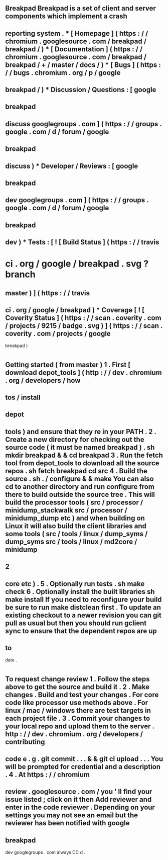 #
Breakpad
Breakpad
is
a
set
of
client
and
server
components
which
implement
a
crash
-
reporting
system
.
*
[
Homepage
]
(
https
:
/
/
chromium
.
googlesource
.
com
/
breakpad
/
breakpad
/
)
*
[
Documentation
]
(
https
:
/
/
chromium
.
googlesource
.
com
/
breakpad
/
breakpad
/
+
/
master
/
docs
/
)
*
[
Bugs
]
(
https
:
/
/
bugs
.
chromium
.
org
/
p
/
google
-
breakpad
/
)
*
Discussion
/
Questions
:
[
google
-
breakpad
-
discuss
googlegroups
.
com
]
(
https
:
/
/
groups
.
google
.
com
/
d
/
forum
/
google
-
breakpad
-
discuss
)
*
Developer
/
Reviews
:
[
google
-
breakpad
-
dev
googlegroups
.
com
]
(
https
:
/
/
groups
.
google
.
com
/
d
/
forum
/
google
-
breakpad
-
dev
)
*
Tests
:
[
!
[
Build
Status
]
(
https
:
/
/
travis
-
ci
.
org
/
google
/
breakpad
.
svg
?
branch
=
master
)
]
(
https
:
/
/
travis
-
ci
.
org
/
google
/
breakpad
)
*
Coverage
[
!
[
Coverity
Status
]
(
https
:
/
/
scan
.
coverity
.
com
/
projects
/
9215
/
badge
.
svg
)
]
(
https
:
/
/
scan
.
coverity
.
com
/
projects
/
google
-
breakpad
)
#
#
Getting
started
(
from
master
)
1
.
First
[
download
depot_tools
]
(
http
:
/
/
dev
.
chromium
.
org
/
developers
/
how
-
tos
/
install
-
depot
-
tools
)
and
ensure
that
they
re
in
your
PATH
.
2
.
Create
a
new
directory
for
checking
out
the
source
code
(
it
must
be
named
breakpad
)
.
sh
mkdir
breakpad
&
&
cd
breakpad
3
.
Run
the
fetch
tool
from
depot_tools
to
download
all
the
source
repos
.
sh
fetch
breakpad
cd
src
4
.
Build
the
source
.
sh
.
/
configure
&
&
make
You
can
also
cd
to
another
directory
and
run
configure
from
there
to
build
outside
the
source
tree
.
This
will
build
the
processor
tools
(
src
/
processor
/
minidump_stackwalk
src
/
processor
/
minidump_dump
etc
)
and
when
building
on
Linux
it
will
also
build
the
client
libraries
and
some
tools
(
src
/
tools
/
linux
/
dump_syms
/
dump_syms
src
/
tools
/
linux
/
md2core
/
minidump
-
2
-
core
etc
)
.
5
.
Optionally
run
tests
.
sh
make
check
6
.
Optionally
install
the
built
libraries
sh
make
install
If
you
need
to
reconfigure
your
build
be
sure
to
run
make
distclean
first
.
To
update
an
existing
checkout
to
a
newer
revision
you
can
git
pull
as
usual
but
then
you
should
run
gclient
sync
to
ensure
that
the
dependent
repos
are
up
-
to
-
date
.
#
#
To
request
change
review
1
.
Follow
the
steps
above
to
get
the
source
and
build
it
.
2
.
Make
changes
.
Build
and
test
your
changes
.
For
core
code
like
processor
use
methods
above
.
For
linux
/
mac
/
windows
there
are
test
targets
in
each
project
file
.
3
.
Commit
your
changes
to
your
local
repo
and
upload
them
to
the
server
.
http
:
/
/
dev
.
chromium
.
org
/
developers
/
contributing
-
code
e
.
g
.
git
commit
.
.
.
&
&
git
cl
upload
.
.
.
You
will
be
prompted
for
credential
and
a
description
.
4
.
At
https
:
/
/
chromium
-
review
.
googlesource
.
com
/
you
'
ll
find
your
issue
listed
;
click
on
it
then
Add
reviewer
and
enter
in
the
code
reviewer
.
Depending
on
your
settings
you
may
not
see
an
email
but
the
reviewer
has
been
notified
with
google
-
breakpad
-
dev
googlegroups
.
com
always
CC
d
.
